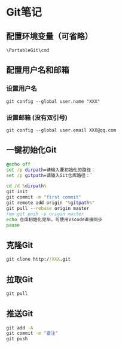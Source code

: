 # Git笔记

## 配置环境变量（可省略）

```\PortableGit\cmd```

## 配置用户名和邮箱

### 设置用户名

```git config --global user.name "XXX"```

### 设置邮箱 (没有双引号)

```git config --global user.email XXX@qq.com```

## 一键初始化Git

``` bat
@echo off
set /p dirpath=请输入要初始化的路径：
set /p gitpath=请输入Git仓库路径：`

cd /d %dirpath%
git init
git commit -m "first commit"
git remote add origin "%gitpath%"  
git pull --rebase origin master
rem git push -u origin master
echo 仓库初始化完毕，可使用Vscode直接同步
pause
```

## 克隆Git

``` bat
git clone http://XXX.git
```

## 拉取Git

``` bat
git pull
```

## 推送Git

``` bat
git add -A
git commit -m "备注"
git push
```
